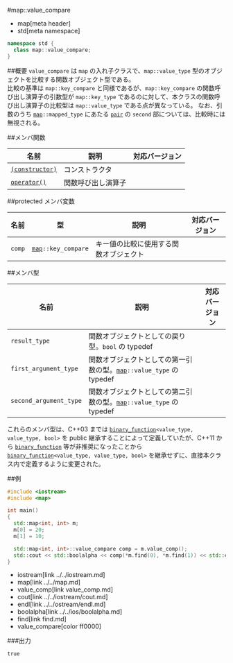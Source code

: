 #map::value_compare
* map[meta header]
* std[meta namespace]

```cpp
namespace std {
  class map::value_compare;
}
```

##概要
`value_compare` は `map` の入れ子クラスで、`map::value_type` 型のオブジェクトを比較する関数オブジェクト型である。  
比較の基準は `map::key_compare` と同様であるが、`map::key_compare` の関数呼び出し演算子の引数型が `map::key_type` であるのに対して、本クラスの関数呼び出し演算子の比較型は `map::value_type` である点が異なっている。
なお、引数のうち [`map`](../../map.md)`::mapped_type` にあたる [`pair`](../../utility/pair.md) の `second` 部については、比較時には無視される。


##メンバ関数

| 名前                                                      | 説明               | 対応バージョン |
|-----------------------------------------------------------|--------------------|----------------|
| [`(constructor)`](value_compare/op_constructor.md.nolink) | コンストラクタ     |                |
| [`operator()`](value_compare/op_call.md.nolink)           | 関数呼び出し演算子 |                |


##protected メンバ変数

| 名前   | 型                                   | 説明                                   | 対応バージョン |
|--------|--------------------------------------|----------------------------------------|----------------|
| `comp` | [`map`](../../map.md)`::key_compare` | キー値の比較に使用する関数オブジェクト |                |


##メンバ型

| 名前                   | 説明                                                                                 | 対応バージョン |
|------------------------|--------------------------------------------------------------------------------------|----------------|
| `result_type`          | 関数オブジェクトとしての戻り型。`bool` の typedef                                    |                |
| `first_argument_type`  | 関数オブジェクトとしての第一引数の型。[`map`](../../map.md)`::value_type` の typedef |                |
| `second_argument_type` | 関数オブジェクトとしての第二引数の型。[`map`](../../map.md)`::value_type` の typedef |                |

これらのメンバ型は、C++03 までは [`binary_function`](../../functional/binary_function.md.nolink)`<value_type, value_type, bool>` を
public 継承することによって定義していたが、C++11 から [`binary_function`](../../functional/binary_function.md.nolink) 等が非推奨になったことから
[`binary_function`](../../functional/binary_function.md.nolink)`<value_type, value_type, bool>` を継承せずに、直接本クラス内で定義するように変更された。


##例
```cpp
#include <iostream>
#include <map>

int main()
{
  std::map<int, int> m;
  m[0] = 20;
  m[1] = 10;

  std::map<int, int>::value_compare comp = m.value_comp();
  std::cout << std::boolalpha << comp(*m.find(0), *m.find(1)) << std::endl;
}
```
* iostream[link ../../iostream.md]
* map[link ../../map.md]
* value_comp[link value_comp.md]
* cout[link ../../iostream/cout.md]
* endl[link ../../ostream/endl.md]
* boolalpha[link ../../ios/boolalpha.md]
* find[link find.md]
* value_compare[color ff0000]

###出力
```
true
```
